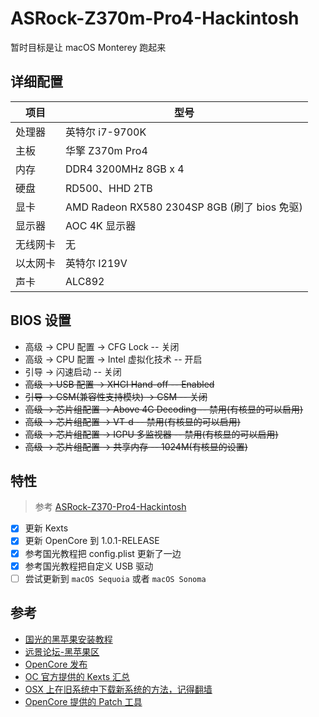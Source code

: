 # ASRock-Z370m-Pro4-Hackintosh

暂时目标是让 macOS Monterey 跑起来

## 详细配置

|项目|型号|
|----|----|
|处理器| 英特尔 i7-9700K|
|主板|华擎 Z370m Pro4|
|内存|DDR4 3200MHz 8GB x 4|
|硬盘|RD500、HHD 2TB|
|显卡|AMD Radeon RX580 2304SP 8GB (刷了 bios 免驱)|
|显示器|AOC 4K 显示器|
|无线网卡	|无|
|以太网卡	|英特尔 I219V|
|声卡|ALC892|

## BIOS 设置

- 高级 -> CPU 配置 -> CFG Lock -- 关闭
- 高级 -> CPU 配置 -> Intel 虚拟化技术 -- 开启
- 引导 -> 闪速启动 -- 关闭
- ~~高级 -> USB 配置 -> XHCI Hand-off -- Enabled~~
- ~~引导 -> CSM(兼容性支持模块) -> CSM -- 关闭~~
- ~~高级 -> 芯片组配置 -> Above 4G Decoding -- 禁用(有核显的可以启用)~~
- ~~高级 -> 芯片组配置 -> VT-d -- 禁用(有核显的可以启用)~~
- ~~高级 -> 芯片组配置 -> IGPU 多监视器 -- 禁用(有核显的可以启用)~~
- ~~高级 -> 芯片组配置 -> 共享内存 -- 1024M(有核显的设置)~~

## 特性

> 参考 [ASRock-Z370-Pro4-Hackintosh](https://github.com/athlonreg/ASRock-Z370-Pro4-Hackintosh)

- [x] 更新 Kexts
- [x] 更新 OpenCore 到 1.0.1-RELEASE
- [x] 参考国光教程把 config.plist 更新了一边
- [x] 参考国光教程把自定义 USB 驱动
- [ ] 尝试更新到 `macOS Sequoia` 或者 `macOS Sonoma`

## 参考

- [国光的黑苹果安装教程](https://apple.sqlsec.com/)
- [远景论坛-黑苹果区](https://bbs.pcbeta.com/forum.php?gid=86)
- [OpenCore 发布](https://github.com/acidanthera/OpenCorePkg)
- [OC 官方提供的 Kexts 汇总](https://dortania.github.io/builds/)
- [OSX 上在旧系统中下载新系统的方法，记得翻墙](https://github.com/ninxsoft/Mist)
- [OpenCore 提供的 Patch 工具](https://github.com/dortania/OpenCore-Legacy-Patcher)